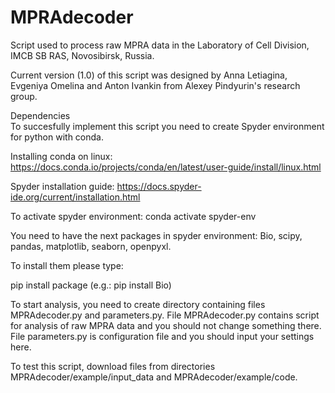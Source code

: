 # MPRAdecoder
Script used to process raw MPRA data in the Laboratory of Cell Division, IMCB SB RAS, Novosibirsk, Russia.

Current version (1.0) of this script was designed by Anna Letiagina, Evgeniya Omelina and Anton Ivankin from Alexey Pindyurin's research group. 

Dependencies  
To succesfully implement this script you need to create Spyder environment for python with conda.

Installing conda on linux: https://docs.conda.io/projects/conda/en/latest/user-guide/install/linux.html

Spyder installation guide: https://docs.spyder-ide.org/current/installation.html

To activate spyder environment:
conda activate spyder-env

You need to have the next packages in spyder environment:
Bio, scipy, pandas, matplotlib, seaborn, openpyxl. 

To install them please type: 

pip install package (e.g.: pip install Bio)


To start analysis, you need to create directory containing files MPRAdecoder.py and parameters.py. 
File MPRAdecoder.py contains script for analysis of raw MPRA data and you should not change something there.
File parameters.py is configuration file and you should input your settings here.


To test this script, download files from directories MPRAdecoder/example/input_data and MPRAdecoder/example/code. 




